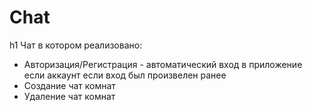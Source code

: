 # Chat
h1 Чат в котором реализовано:
   * Авторизация/Регистрация - автоматический вход в приложение если аккаунт если вход был произвелен ранее
   * Создание чат комнат
   * Удаление чат комнат
